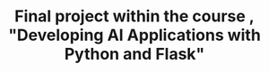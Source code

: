 
<h1 align="center"> Final project within the course
, "Developing AI Applications with Python and Flask"  </h1>

